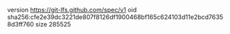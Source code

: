 version https://git-lfs.github.com/spec/v1
oid sha256:cfe2e39dc3221de807f8126df1900468bf165c624103d11e2bcd76358d3ff760
size 285525
